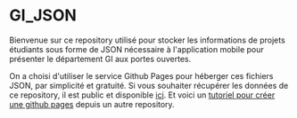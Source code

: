 # GI_JSON

Bienvenue sur ce repository utilisé pour stocker les informations de projets étudiants sous forme de JSON nécessaire à l'application mobile pour présenter le département GI aux portes ouvertes.

On a choisi d'utiliser le service Github Pages pour héberger ces fichiers JSON, par simplicité et gratuité.
Si vous souhaiter récupérer les données de ce repository, il est public et disponible [ici](https://github.com/kilaposhi/GI_JSON/). 
Et voici un [tutoriel pour créer une github pages](https://docs.github.com/en/pages/getting-started-with-github-pages/creating-a-github-pages-site) depuis un autre repository.
